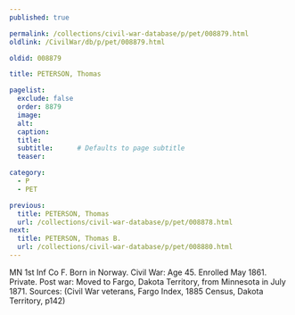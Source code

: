 ```yaml
---
published: true

permalink: /collections/civil-war-database/p/pet/008879.html
oldlink: /CivilWar/db/p/pet/008879.html

oldid: 008879

title: PETERSON, Thomas

pagelist:
  exclude: false
  order: 8879
  image: 
  alt:
  caption:
  title:
  subtitle:      # Defaults to page subtitle
  teaser:

category: 
  - P 
  - PET

previous:
  title: PETERSON, Thomas
  url: /collections/civil-war-database/p/pet/008878.html  
next:
  title: PETERSON, Thomas B.
  url: /collections/civil-war-database/p/pet/008880.html   
---
```

MN 1st Inf Co F. Born in Norway. Civil War: Age 45. Enrolled May 1861. Private. Post war: Moved to Fargo, Dakota Territory, from Minnesota in July 1871. Sources: (Civil War veterans, Fargo Index, 1885 Census, Dakota Territory, p142)